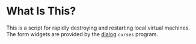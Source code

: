 # What Is This?

This is a script for rapidly destroying and restarting local virtual
machines. The form widgets are provided by the
[dialog](http://invisible-island.net/dialog/dialog.html) `curses`
program.


